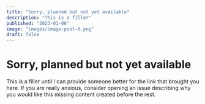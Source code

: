 ```yaml
---
title: "Sorry, planned but not yet available"
description: "This is a filler"
published: "2023-01-06"
image: "images/image-post-0.png"
draft: false
---
```



# Sorry, planned but not yet available

This is a filler until I can provide someone better for the link that brought you here. If you are really anxious, consider opening an issue describing why you would like this missing content created before the rest.

